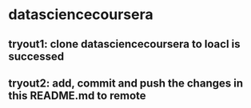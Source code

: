 # datasciencecoursera
## tryout1: clone datasciencecoursera to loacl is successed
## tryout2: add, commit and push the changes in this README.md to remote
